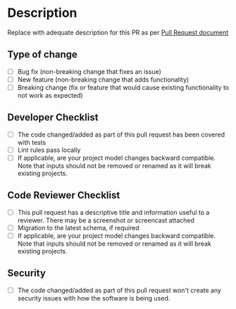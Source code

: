 # Description

Replace with adequate description for this PR as per [Pull Request document](https://www.notion.so/rudderstacks/RS360-PR-Conventions-and-Release-Process-Standardisation-833d3666bbfd4e3d93a27475cc42b435)

## Type of change

- [ ] Bug fix (non-breaking change that fixes an issue)
- [ ] New feature (non-breaking change that adds functionality)
- [ ] Breaking change (fix or feature that would cause existing functionality to not work as expected)

## Developer Checklist

- [ ] The code changed/added as part of this pull request has been covered with tests
- [ ] Lint rules pass locally
- [ ] If applicable, are your project model changes backward compatible. Note that inputs should not be removed or renamed as it will break existing projects.

## Code Reviewer Checklist

- [ ] This pull request has a descriptive title and information useful to a reviewer. There may be a screenshot or screencast attached
- [ ] Migration to the latest schema, if required
- [ ] If applicable, are your project model changes backward compatible. Note that inputs should not be removed or renamed as it will break existing projects.

## Security

- [ ] The code changed/added as part of this pull request won't create any security issues with how the software is being used.
